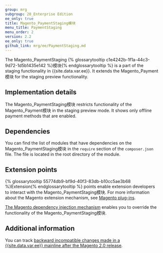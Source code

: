 ```yaml
---
group: mrg
subgroup: 20_Enterprise Edition
ee_only: true
title: Magento_PaymentStaging模块
menu_title: PaymentStaging
menu_order: 2
version: 2.2
ee_only: true
github_link: mrg/ee/PaymentStaging.md
---
```



The Magento_PaymentStaging {% glossarytooltip c1e4242b-1f1a-44c3-9d72-1d5b1435e142 %}模块{% endglossarytooltip %} is a part of the staging functionality in {{site.data.var.ee}}. It extends the Magento_Payment模块 for the staging preview functionality.

## Implementation details

The Magento_PaymentStaging模块 restricts functionality of the Magento_Payment模块 in the staging preview mode. It shows only offline payment methods that are enabled.

## Dependencies

You can find the list of modules that have dependencies on the Magento_PaymentStaging模块 in the `require` section of the `composer.json` file. The file is located in the root directory of the module.

## Extension points

{% glossarytooltip 55774db9-bf9d-40f3-83db-b10cc5ae3b68 %}Extension{% endglossarytooltip %} points enable extension developers to interact with the Magento_PaymentStaging模块. For more information about the Magento extension mechanism, see [Magento plug-ins](http://devdocs.magento.com/guides/v2.2/extension-dev-guide/plugins.html).

[The Magento dependency injection mechanism](http://devdocs.magento.com/guides/v2.2/extension-dev-guide/depend-inj.html) enables you to override the functionality of the Magento_PaymentStaging模块.

## Additional information

You can track [backward incompatible changes made in a {{site.data.var.ee}} mainline after the Magento 2.0 release](http://devdocs.magento.com/guides/v2.0/release-notes/backward-incompatible-changes/commerce.html).
